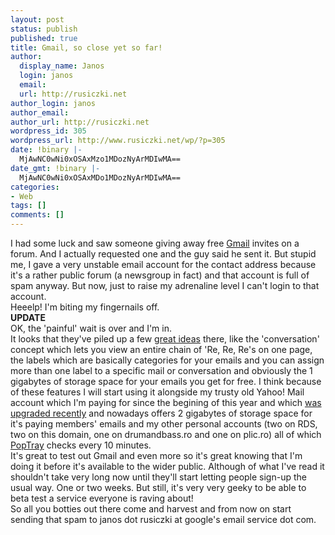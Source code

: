 ```yaml
---
layout: post
status: publish
published: true
title: Gmail, so close yet so far!
author:
  display_name: Janos
  login: janos
  email: 
  url: http://rusiczki.net
author_login: janos
author_email: 
author_url: http://rusiczki.net
wordpress_id: 305
wordpress_url: http://www.rusiczki.net/wp/?p=305
date: !binary |-
  MjAwNC0wNi0xOSAxMzo1MDozNyArMDIwMA==
date_gmt: !binary |-
  MjAwNC0wNi0xOSAxMDo1MDozNyArMDIwMA==
categories:
- Web
tags: []
comments: []
---
```

<p>I had some luck and saw someone giving away free <a href="http://www.gmail.com">Gmail</a> invites on a forum. And I actually requested one and the guy said he sent it. But stupid me, I gave a very unstable email account for the contact address because it's a rather public forum (a newsgroup in fact) and that account is full of spam anyway. But now, just to raise my adrenaline level I can't login to that account.<br />
Heeelp! I'm biting my fingernails off.<br />
<b>UPDATE</b><br />
OK, the 'painful' wait is over and I'm in.<br />
It looks that they've piled up a few <a href="http://www.google.com/gmail/help/start.html" title="Getting started with Gmail">great ideas</a> there, like the 'conversation' concept which lets you view an entire chain of 'Re, Re, Re's on one page, the labels which are basically categories for your emails and you can assign more than one label to a specific mail or conversation and obviously the 1 gigabytes of storage space for your emails you get for free. I think because of these features I will start using it alongside my trusty old Yahoo! Mail account which I'm paying for since the begining of this year and which <a href="http://www.rusiczki.net/blog/archives/2004/06/15/yahoo_mail_strikes_back" title="Kitsched - Yahoo! Mail strikes back!">was upgraded recently</a> and nowadays offers 2 gigabytes of storage space for it's paying members' emails and my other personal accounts (two on RDS, two on this domain, one on drumandbass.ro and one on plic.ro) all of which <a href="http://www.poptray.org/" title="PopTray Mail Notifier - great POP email notifier">PopTray</a> checks every 10 minutes.<br />
It's great to test out Gmail and even more so it's great knowing that I'm doing it before it's available to the wider public. Although of what I've read it shouldn't take very long now until they'll start letting people sign-up the usual way. One or two weeks. But still, it's very very geeky to be able to beta test a service everyone is raving about!<br />
So all you botties out there come and harvest and from now on start sending that spam to janos dot rusiczki at google's email service dot com.</p>
